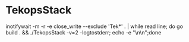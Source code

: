 TekopsStack
===========


inotifywait -m -r -e close_write --exclude 'Tek*' . | while read line; do go build . && ./TekopsStack -v=2 -logtostderr; echo -e "\n\n";done